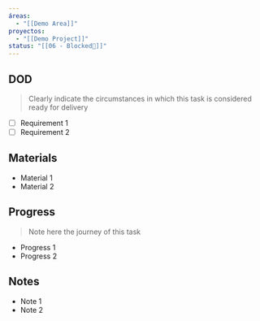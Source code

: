 ```yaml
---
áreas:
  - "[[Demo Area]]"
proyectos:
  - "[[Demo Project]]"
status: "[[06 - Blocked🔴]]"
---
```

## DOD

> Clearly indicate the circumstances in which this task is considered ready for delivery

- [ ] Requirement 1
- [ ] Requirement 2
## Materials

- Material 1
- Material 2
## Progress

> Note here the journey of this task

- Progress 1
- Progress 2
## Notes

- Note 1
- Note 2
